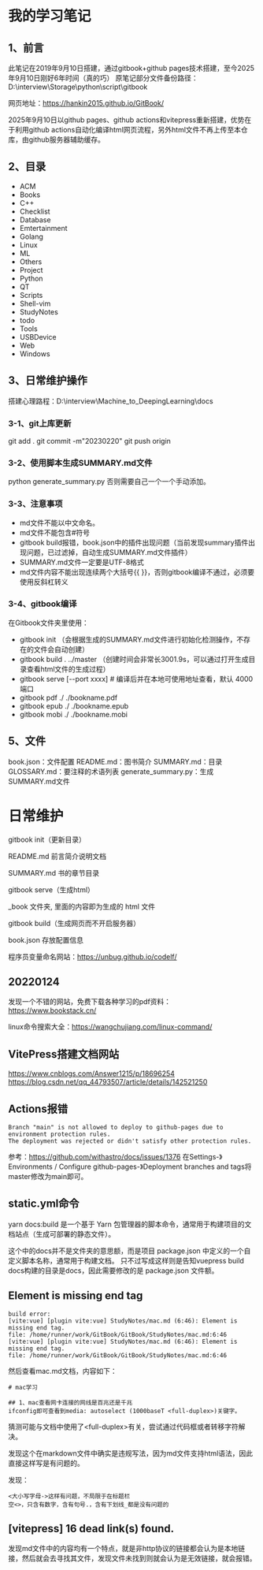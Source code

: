 # 我的学习笔记

## 1、前言
此笔记在2019年9月10日搭建，通过gitbook+github pages技术搭建，至今2025年9月10日刚好6年时间（真的巧）
原笔记部分文件备份路径：D:\interview\Storage\python\script\gitbook

网页地址：https://hankin2015.github.io/GitBook/

2025年9月10日以github pages、github actions和vitepress重新搭建，优势在于利用github actions自动化编译html网页流程，另外html文件不再上传至本仓库，由github服务器辅助缓存。

## 2、目录
- ACM
- Books
- C++
- Checklist
- Database
- Emtertainment
- Golang
- Linux
- ML
- Others
- Project
- Python
- QT
- Scripts
- Shell-vim
- StudyNotes
- todo
- Tools
- USBDevice
- Web
- Windows

## 3、日常维护操作
搭建心理路程：D:\interview\Machine_to_DeepingLearning\docs

### 3-1、git上库更新
git add .
git commit -m"20230220"
git push origin

### 3-2、使用脚本生成SUMMARY.md文件
python generate_summary.py
否则需要自己一个一个手动添加。

### 3-3、注意事项
- md文件不能以中文命名。
- md文件不能包含#符号
- gitbook build报错，book.json中的插件出现问题（当前发现summary插件出现问题，已过滤掉，自动生成SUMMARY.md文件插件）
- SUMMARY.md文件一定要是UTF-8格式
- md文件内容不能出现连续两个大括号\{\{ \}\}，否则gitbook编译不通过，必须要使用反斜杠转义

### 3-4、gitbook编译
在Gitbook文件夹里使用：
- gitbook init   （会根据生成的SUMMARY.md文件进行初始化检测操作，不存在的文件会自动创建）
- gitbook build . ../master     （创建时间会非常长3001.9s，可以通过打开生成目录查看html文件的生成过程）
- gitbook serve [--port xxxx]    # 编译后并在本地可使用地址查看，默认 4000 端口
- gitbook pdf ./ ./bookname.pdf
- gitbook epub ./ ./bookname.epub
- gitbook mobi ./ ./bookname.mobi

## 5、文件
book.json：文件配置
README.md：图书简介
SUMMARY.md：目录
GLOSSARY.md：要注释的术语列表
generate_summary.py：生成SUMMARY.md文件

# 日常维护
gitbook init（更新目录）

README.md 前言简介说明文档

SUMMARY.md 书的章节目录

gitbook serve（生成html）

_book 文件夹, 里面的内容即为生成的 html 文件

gitbook build（生成网页而不开启服务器）

book.json 存放配置信息

程序员变量命名网站：https://unbug.github.io/codelf/

## 20220124
发现一个不错的网站，免费下载各种学习的pdf资料：https://www.bookstack.cn/

linux命令搜索大全：https://wangchujiang.com/linux-command/

## VitePress搭建文档网站
https://www.cnblogs.com/Answer1215/p/18696254
https://blog.csdn.net/qq_44793507/article/details/142521250

## Actions报错
```
Branch "main" is not allowed to deploy to github-pages due to environment protection rules.
The deployment was rejected or didn't satisfy other protection rules.
```
参考：https://github.com/withastro/docs/issues/1376
在Settings-》Environments / Configure github-pages-》Deployment branches and tags将master修改为main即可。

## static.yml命令
yarn docs:build 是一个基于 Yarn 包管理器的脚本命令，通常用于构建项目的文档站点（生成可部署的静态文件）。

这个中的docs并不是文件夹的意思额，而是项目 package.json 中定义的一个自定义脚本名称，通常用于构建文档。
只不过写成这样则是告知vuepress build docs构建的目录是docs，因此需要修改的是 package.json 文件额。

## Element is missing end tag
```
build error:
[vite:vue] [plugin vite:vue] StudyNotes/mac.md (6:46): Element is missing end tag.
file: /home/runner/work/GitBook/GitBook/StudyNotes/mac.md:6:46
[vite:vue] [plugin vite:vue] StudyNotes/mac.md (6:46): Element is missing end tag.
file: /home/runner/work/GitBook/GitBook/StudyNotes/mac.md:6:46
```

然后查看mac.md文档，内容如下：
```
# mac学习

## 1、mac查看网卡连接的网线是百兆还是千兆
ifconfig即可查看到media: autoselect (1000baseT <full-duplex>)关键字。
```
猜测可能与文档中使用了\<full-duplex\>有关，尝试通过代码框或者转移字符解决。

发现这个在markdown文件中确实是违规写法，因为md文件支持html语法，因此直接这样写是有问题的。

发现：
```
<大小写字母->这样有问题，不局限于在标题栏
空<>，只含有数字，含有句号.，含有下划线_都是没有问题的
```

## [vitepress] 16 dead link(s) found.
发现md文件中的内容均有一个特点，就是非http协议的链接都会认为是本地链接，然后就会去寻找其文件，发现文件未找到则就会认为是无效链接，就会报错。


